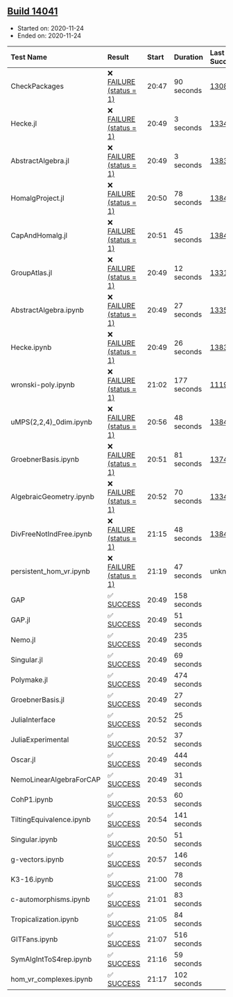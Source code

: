 ## [Build 14041](https://oscarci.mathematik.uni-kl.de/job/oscar/14041/)

* Started on: 2020-11-24
* Ended on: 2020-11-24

| Test Name    | Result | Start | Duration | Last Success | First Failure |
|:-------------|:-------|:------|:---------|:-------------|:--------------|
| CheckPackages | ❌ [FAILURE (status = 1)](https://oscarci.mathematik.uni-kl.de/job/oscar/14041/artifact/logs/build-14041/CheckPackages.log) | 20:47 | 90 seconds | [13085](https://oscarci.mathematik.uni-kl.de/job/oscar/13085/) | [13086](https://oscarci.mathematik.uni-kl.de/job/oscar/13086/) |
| Hecke.jl | ❌ [FAILURE (status = 1)](https://oscarci.mathematik.uni-kl.de/job/oscar/14041/artifact/logs/build-14041/Hecke.jl.log) | 20:49 | 3 seconds | [13341](https://oscarci.mathematik.uni-kl.de/job/oscar/13341/) | [13342](https://oscarci.mathematik.uni-kl.de/job/oscar/13342/) |
| AbstractAlgebra.jl | ❌ [FAILURE (status = 1)](https://oscarci.mathematik.uni-kl.de/job/oscar/14041/artifact/logs/build-14041/AbstractAlgebra.jl.log) | 20:49 | 3 seconds | [13837](https://oscarci.mathematik.uni-kl.de/job/oscar/13837/) | [13838](https://oscarci.mathematik.uni-kl.de/job/oscar/13838/) |
| HomalgProject.jl | ❌ [FAILURE (status = 1)](https://oscarci.mathematik.uni-kl.de/job/oscar/14041/artifact/logs/build-14041/HomalgProject.jl.log) | 20:50 | 78 seconds | [13845](https://oscarci.mathematik.uni-kl.de/job/oscar/13845/) | [13846](https://oscarci.mathematik.uni-kl.de/job/oscar/13846/) |
| CapAndHomalg.jl | ❌ [FAILURE (status = 1)](https://oscarci.mathematik.uni-kl.de/job/oscar/14041/artifact/logs/build-14041/CapAndHomalg.jl.log) | 20:51 | 45 seconds | [13845](https://oscarci.mathematik.uni-kl.de/job/oscar/13845/) | [13846](https://oscarci.mathematik.uni-kl.de/job/oscar/13846/) |
| GroupAtlas.jl | ❌ [FAILURE (status = 1)](https://oscarci.mathematik.uni-kl.de/job/oscar/14041/artifact/logs/build-14041/GroupAtlas.jl.log) | 20:49 | 12 seconds | [13311](https://oscarci.mathematik.uni-kl.de/job/oscar/13311/) | [13312](https://oscarci.mathematik.uni-kl.de/job/oscar/13312/) |
| AbstractAlgebra.ipynb | ❌ [FAILURE (status = 1)](https://oscarci.mathematik.uni-kl.de/job/oscar/14041/artifact/logs/build-14041/AbstractAlgebra.ipynb.log) | 20:49 | 27 seconds | [13355](https://oscarci.mathematik.uni-kl.de/job/oscar/13355/) | [13356](https://oscarci.mathematik.uni-kl.de/job/oscar/13356/) |
| Hecke.ipynb | ❌ [FAILURE (status = 1)](https://oscarci.mathematik.uni-kl.de/job/oscar/14041/artifact/logs/build-14041/Hecke.ipynb.log) | 20:49 | 26 seconds | [13837](https://oscarci.mathematik.uni-kl.de/job/oscar/13837/) | [13838](https://oscarci.mathematik.uni-kl.de/job/oscar/13838/) |
| wronski-poly.ipynb | ❌ [FAILURE (status = 1)](https://oscarci.mathematik.uni-kl.de/job/oscar/14041/artifact/logs/build-14041/wronski-poly.ipynb.log) | 21:02 | 177 seconds | [11192](https://oscarci.mathematik.uni-kl.de/job/oscar/11192/) | [11193](https://oscarci.mathematik.uni-kl.de/job/oscar/11193/) |
| uMPS(2,2,4)_0dim.ipynb | ❌ [FAILURE (status = 1)](https://oscarci.mathematik.uni-kl.de/job/oscar/14041/artifact/logs/build-14041/uMPS-2-2-4-_0dim.ipynb.log) | 20:56 | 48 seconds | [13841](https://oscarci.mathematik.uni-kl.de/job/oscar/13841/) | [13842](https://oscarci.mathematik.uni-kl.de/job/oscar/13842/) |
| GroebnerBasis.ipynb | ❌ [FAILURE (status = 1)](https://oscarci.mathematik.uni-kl.de/job/oscar/14041/artifact/logs/build-14041/GroebnerBasis.ipynb.log) | 20:51 | 81 seconds | [13748](https://oscarci.mathematik.uni-kl.de/job/oscar/13748/) | [13749](https://oscarci.mathematik.uni-kl.de/job/oscar/13749/) |
| AlgebraicGeometry.ipynb | ❌ [FAILURE (status = 1)](https://oscarci.mathematik.uni-kl.de/job/oscar/14041/artifact/logs/build-14041/AlgebraicGeometry.ipynb.log) | 20:52 | 70 seconds | [13341](https://oscarci.mathematik.uni-kl.de/job/oscar/13341/) | [13342](https://oscarci.mathematik.uni-kl.de/job/oscar/13342/) |
| DivFreeNotIndFree.ipynb | ❌ [FAILURE (status = 1)](https://oscarci.mathematik.uni-kl.de/job/oscar/14041/artifact/logs/build-14041/DivFreeNotIndFree.ipynb.log) | 21:15 | 48 seconds | [13845](https://oscarci.mathematik.uni-kl.de/job/oscar/13845/) | [13846](https://oscarci.mathematik.uni-kl.de/job/oscar/13846/) |
| persistent_hom_vr.ipynb | ❌ [FAILURE (status = 1)](https://oscarci.mathematik.uni-kl.de/job/oscar/14041/artifact/logs/build-14041/persistent_hom_vr.ipynb.log) | 21:19 | 47 seconds | unknown | unknown |
| GAP | ✅ [SUCCESS](https://oscarci.mathematik.uni-kl.de/job/oscar/14041/artifact/logs/build-14041/GAP.log) | 20:49 | 158 seconds |  |  |
| GAP.jl | ✅ [SUCCESS](https://oscarci.mathematik.uni-kl.de/job/oscar/14041/artifact/logs/build-14041/GAP.jl.log) | 20:49 | 51 seconds |  |  |
| Nemo.jl | ✅ [SUCCESS](https://oscarci.mathematik.uni-kl.de/job/oscar/14041/artifact/logs/build-14041/Nemo.jl.log) | 20:49 | 235 seconds |  |  |
| Singular.jl | ✅ [SUCCESS](https://oscarci.mathematik.uni-kl.de/job/oscar/14041/artifact/logs/build-14041/Singular.jl.log) | 20:49 | 69 seconds |  |  |
| Polymake.jl | ✅ [SUCCESS](https://oscarci.mathematik.uni-kl.de/job/oscar/14041/artifact/logs/build-14041/Polymake.jl.log) | 20:49 | 474 seconds |  |  |
| GroebnerBasis.jl | ✅ [SUCCESS](https://oscarci.mathematik.uni-kl.de/job/oscar/14041/artifact/logs/build-14041/GroebnerBasis.jl.log) | 20:49 | 27 seconds |  |  |
| JuliaInterface | ✅ [SUCCESS](https://oscarci.mathematik.uni-kl.de/job/oscar/14041/artifact/logs/build-14041/JuliaInterface.log) | 20:52 | 25 seconds |  |  |
| JuliaExperimental | ✅ [SUCCESS](https://oscarci.mathematik.uni-kl.de/job/oscar/14041/artifact/logs/build-14041/JuliaExperimental.log) | 20:52 | 37 seconds |  |  |
| Oscar.jl | ✅ [SUCCESS](https://oscarci.mathematik.uni-kl.de/job/oscar/14041/artifact/logs/build-14041/Oscar.jl.log) | 20:49 | 444 seconds |  |  |
| NemoLinearAlgebraForCAP | ✅ [SUCCESS](https://oscarci.mathematik.uni-kl.de/job/oscar/14041/artifact/logs/build-14041/NemoLinearAlgebraForCAP.log) | 20:49 | 31 seconds |  |  |
| CohP1.ipynb | ✅ [SUCCESS](https://oscarci.mathematik.uni-kl.de/job/oscar/14041/artifact/logs/build-14041/CohP1.ipynb.log) | 20:53 | 60 seconds |  |  |
| TiltingEquivalence.ipynb | ✅ [SUCCESS](https://oscarci.mathematik.uni-kl.de/job/oscar/14041/artifact/logs/build-14041/TiltingEquivalence.ipynb.log) | 20:54 | 141 seconds |  |  |
| Singular.ipynb | ✅ [SUCCESS](https://oscarci.mathematik.uni-kl.de/job/oscar/14041/artifact/logs/build-14041/Singular.ipynb.log) | 20:50 | 51 seconds |  |  |
| g-vectors.ipynb | ✅ [SUCCESS](https://oscarci.mathematik.uni-kl.de/job/oscar/14041/artifact/logs/build-14041/g-vectors.ipynb.log) | 20:57 | 146 seconds |  |  |
| K3-16.ipynb | ✅ [SUCCESS](https://oscarci.mathematik.uni-kl.de/job/oscar/14041/artifact/logs/build-14041/K3-16.ipynb.log) | 21:00 | 78 seconds |  |  |
| c-automorphisms.ipynb | ✅ [SUCCESS](https://oscarci.mathematik.uni-kl.de/job/oscar/14041/artifact/logs/build-14041/c-automorphisms.ipynb.log) | 21:01 | 83 seconds |  |  |
| Tropicalization.ipynb | ✅ [SUCCESS](https://oscarci.mathematik.uni-kl.de/job/oscar/14041/artifact/logs/build-14041/Tropicalization.ipynb.log) | 21:05 | 84 seconds |  |  |
| GITFans.ipynb | ✅ [SUCCESS](https://oscarci.mathematik.uni-kl.de/job/oscar/14041/artifact/logs/build-14041/GITFans.ipynb.log) | 21:07 | 516 seconds |  |  |
| SymAlgIntToS4rep.ipynb | ✅ [SUCCESS](https://oscarci.mathematik.uni-kl.de/job/oscar/14041/artifact/logs/build-14041/SymAlgIntToS4rep.ipynb.log) | 21:16 | 59 seconds |  |  |
| hom_vr_complexes.ipynb | ✅ [SUCCESS](https://oscarci.mathematik.uni-kl.de/job/oscar/14041/artifact/logs/build-14041/hom_vr_complexes.ipynb.log) | 21:17 | 102 seconds |  |  |
